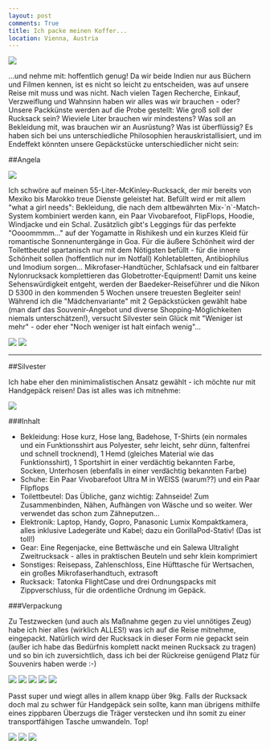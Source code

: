```yaml
---
layout: post
comments: True
title: Ich packe meinen Koffer...
location: Vienna, Austria
---
```

<p>
<a  href='http://whataboutas.data.s3.amazonaws.com/images/2015-04-03-ich-packe-meinen-koffer/P1050551.jpg' data-lightbox='Post' title='Ein Übersicht über unser Zeug'
><img class='img-wide' src='http://whataboutas.data.s3.amazonaws.com/images/2015-04-03-ich-packe-meinen-koffer/previews/P1050551.jpg' /></a>
</p>
<p>
...und nehme mit: hoffentlich genug! Da wir beide Indien nur aus Büchern und Filmen kennen, ist es nicht so leicht zu entscheiden, was auf unsere Reise mit muss und was nicht. Nach vielen Tagen Recherche, Einkauf, Verzweiflung und Wahnsinn haben wir alles was wir brauchen - oder?
Unsere Packkünste werden auf die Probe gestellt: Wie groß soll der Rucksack sein? Wieviele Liter brauchen wir mindestens? Was soll an Bekleidung mit, was brauchen wir an Ausrüstung? Was ist überflüssig?
Es haben sich bei uns unterschiedliche Philosophien herauskristallisiert, und im Endeffekt könnten unsere Gepäckstücke unterschiedlicher nicht sein:
</p>

##Angela
<p>
<a  href='http://whataboutas.data.s3.amazonaws.com/images/2015-04-03-ich-packe-meinen-koffer/RucksackAngela/IMG_0002.JPG' data-lightbox='Angela' title='3...'
><img class='img-wide' src='http://whataboutas.data.s3.amazonaws.com/images/2015-04-03-ich-packe-meinen-koffer/RucksackAngela/previews/IMG_0002.jpg' /></a>
</p>
<p>
Ich schwöre auf meinen 55-Liter-McKinley-Rucksack, der mir bereits von Mexiko bis Marokko treue Dienste geleistet hat. Befüllt wird er mit allem "what a girl needs": Bekleidung, die nach dem altbewährten Mix-`n`-Match-System kombiniert werden kann, ein Paar Vivobarefoot, FlipFlops, Hoodie, Windjacke und ein Schal. Zusätzlich gibt's Leggings für das perfekte "Oooommmm..." auf der Yogamatte in Rishikesh und ein kurzes Kleid für romantische Sonnenuntergänge in Goa. Für die äußere Schönheit wird der Toilettbeutel spartanisch nur mit dem Nötigsten befüllt - für die innere Schönheit sollen (hoffentlich nur im Notfall) Kohletabletten, Antibiophilus und Imodium sorgen... Mikrofaser-Handtücher, Schlafsack und ein faltbarer Nylonrucksack komplettieren das Globetrotter-Equipment! Damit uns keine Sehenswürdigkeit entgeht, werden der Baedeker-Reiseführer und die Nikon D 5300 in den kommenden 5 Wochen unsere treuesten Begleiter sein!
Während ich die "Mädchenvariante" mit 2 Gepäckstücken gewählt habe (man darf das Souvenir-Angebot und diverse Shopping-Möglichkeiten niemals unterschätzen!), versucht Silvester sein Glück mit "Weniger ist mehr" - oder eher "Noch weniger ist halt einfach wenig"...
</p>
<div class="image-frame">
<a href='http://whataboutas.data.s3.amazonaws.com/images/2015-04-03-ich-packe-meinen-koffer/RucksackAngela/IMG_0003.JPG' class='imageslink' data-lightbox='Angela' title='2...'
><img class='images' src='http://whataboutas.data.s3.amazonaws.com/images/2015-04-03-ich-packe-meinen-koffer/RucksackAngela/thumbs/IMG_0003.JPG' /></a>
<a href='http://whataboutas.data.s3.amazonaws.com/images/2015-04-03-ich-packe-meinen-koffer/RucksackAngela/IMG_0004.JPG' class='imageslink' data-lightbox='Angela' title='1...FERTIG!'
><img class='images' src='http://whataboutas.data.s3.amazonaws.com/images/2015-04-03-ich-packe-meinen-koffer/RucksackAngela/thumbs/IMG_0004.JPG' /></a>
</div>

---
##Silvester
<p>
Ich habe eher den minimimalistischen Ansatz gewählt - ich möchte nur mit Handgepäck reisen!
Das ist alles was ich mitnehme:
</p>
<p>
<a  href='http://whataboutas.data.s3.amazonaws.com/images/2015-04-03-ich-packe-meinen-koffer/RucksackSilvester/IMG_0005.JPG' data-lightbox='Silvester' title='Silvesters Zeug'
><img class='img-wide' src='http://whataboutas.data.s3.amazonaws.com/images/2015-04-03-ich-packe-meinen-koffer/RucksackSilvester/previews/IMG_0005.jpg' /></a>
</p>
###Inhalt

 + Bekleidung: Hose kurz, Hose lang, Badehose, T-Shirts (ein normales und ein Funktionsshirt aus Polyester, sehr leicht, sehr dünn, faltenfrei und schnell trocknend), 1 Hemd (gleiches Material wie das Funktionsshirt), 1 Sportshirt in einer verdächtig bekannten Farbe, Socken, Unterhosen (ebenfalls in einer verdächtig bekannten Farbe)
 + Schuhe: Ein Paar Vivobarefoot Ultra M in WEISS (warum??) und ein Paar Flipflops
 + Toilettbeutel: Das Übliche, ganz wichtig: Zahnseide! Zum Zusammenbinden, Nähen, Aufhängen von Wäsche und so weiter. Wer verwendet das schon zum Zähneputzen...
 + Elektronik: Laptop, Handy, Gopro, Panasonic Lumix Kompaktkamera, alles inklusive Ladegeräte und Kabel; dazu ein GorillaPod-Stativ! (Das ist toll!)
 + Gear: Eine Regenjacke, eine Bettwäsche und ein Salewa Ultralight Zweitrucksack - alles in praktischen Beuteln und sehr klein komprimiert
 + Sonstiges: Reisepass, Zahlenschloss, Eine Hüfttasche für Wertsachen, ein großes Mikrofaserhandtuch, extrasoft
 + Rucksack: Tatonka FlightCase und drei Ordnungspacks mit Zippverschluss, für die ordentliche Ordnung im Gepäck.

###Verpackung
<p>
Zu Testzwecken (und auch als Maßnahme gegen zu viel unnötiges Zeug) habe ich hier alles (wirklich ALLES!) was ich auf die Reise mitnehme, eingepackt.
Natürlich wird der Rucksack in dieser Form nie gepackt sein (außer ich habe das Bedürfnis komplett nackt meinen Rucksack zu tragen) und so bin ich zuversichtlich, dass ich bei der Rückreise genügend Platz für Souvenirs haben werde :-)
</p>
<div class="image-frame">
<a href='http://whataboutas.data.s3.amazonaws.com/images/2015-04-03-ich-packe-meinen-koffer/RucksackSilvester/IMG_0006.JPG' class='imageslink' data-lightbox='Gallery' title='Mein gesamtes Bekleidung: Unterwäsche, Hosen, Shirts, Hemd, Badehose.'
><img class='images' src='http://whataboutas.data.s3.amazonaws.com/images/2015-04-03-ich-packe-meinen-koffer/RucksackSilvester/thumbs/IMG_0006.JPG' /></a>
<a href='http://whataboutas.data.s3.amazonaws.com/images/2015-04-03-ich-packe-meinen-koffer/RucksackSilvester/IMG_0007.JPG' class='imageslink' data-lightbox='Gallery' title='Da schlägt mein Gadget-Herz höher: Gopro inklusive Mounts (inklusive Headmount and Wristmount!), Akku-Block, USB-Verteiler mit Netzteil, Handyladegerät, Kabel... You get the point. Links unseren neuen GorillaPod, Rechts die Lumix und mein Handy.'
><img class='images' src='http://whataboutas.data.s3.amazonaws.com/images/2015-04-03-ich-packe-meinen-koffer/RucksackSilvester/thumbs/IMG_0007.JPG' /></a>
<a href='http://whataboutas.data.s3.amazonaws.com/images/2015-04-03-ich-packe-meinen-koffer/RucksackSilvester/IMG_0009.JPG' class='imageslink' data-lightbox='Gallery' title='Gadget-Koffer, GorillaPod, Regenjacke, Bettwäsche und der Salewa 2 Liter-Rucksack, komprimiert auf die Größe eines Apfels!'
><img class='images' src='http://whataboutas.data.s3.amazonaws.com/images/2015-04-03-ich-packe-meinen-koffer/RucksackSilvester/thumbs/IMG_0009.JPG' /></a>
<a href='http://whataboutas.data.s3.amazonaws.com/images/2015-04-03-ich-packe-meinen-koffer/RucksackSilvester/IMG_0010.JPG' class='imageslink' data-lightbox='Gallery' title='Alles im Rucksack platziert, inklusive Vivobarefoots, Flipflops und Toilettbeutel.'
><img class='images' src='http://whataboutas.data.s3.amazonaws.com/images/2015-04-03-ich-packe-meinen-koffer/RucksackSilvester/thumbs/IMG_0010.JPG' /></a>
<a href='http://whataboutas.data.s3.amazonaws.com/images/2015-04-03-ich-packe-meinen-koffer/RucksackSilvester/IMG_0011.JPG' class='imageslink' data-lightbox='Gallery' title='Laptop im Laptopfach, zusätzlich gepolstert durch das Mikrofaserhandtuch.'
><img class='images' src='http://whataboutas.data.s3.amazonaws.com/images/2015-04-03-ich-packe-meinen-koffer/RucksackSilvester/thumbs/IMG_0011.JPG' /></a>
</div>

<p>
Passt super und wiegt alles in allem knapp über 9kg. Falls der Rucksack doch mal zu schwer für Handgepäck sein sollte, kann man übrigens mithilfe eines zippbaren Überzugs die Träger verstecken und ihn somit zu einer transportfähigen Tasche umwandeln. Top!
</p>
<div class="image-frame">
<a href='http://whataboutas.data.s3.amazonaws.com/images/2015-04-03-ich-packe-meinen-koffer/RucksackSilvester/IMG_0012.JPG' class='imageslink' data-lightbox='Gallery' title='Der Tatonka FlightCase in seiner gepackten Form!'
><img class='images' src='http://whataboutas.data.s3.amazonaws.com/images/2015-04-03-ich-packe-meinen-koffer/RucksackSilvester/thumbs/IMG_0012.JPG' /></a>
<a href='http://whataboutas.data.s3.amazonaws.com/images/2015-04-03-ich-packe-meinen-koffer/RucksackSilvester/IMG_0013.JPG' class='imageslink' data-lightbox='Gallery' title='Träger in Gebrauch...'
><img class='images' src='http://whataboutas.data.s3.amazonaws.com/images/2015-04-03-ich-packe-meinen-koffer/RucksackSilvester/thumbs/IMG_0013.JPG' /></a>
<a href='http://whataboutas.data.s3.amazonaws.com/images/2015-04-03-ich-packe-meinen-koffer/RucksackSilvester/IMG_0014.JPG' class='imageslink' data-lightbox='Gallery' title='... und Träger hinter dem Überzug versteckt.'
><img class='images' src='http://whataboutas.data.s3.amazonaws.com/images/2015-04-03-ich-packe-meinen-koffer/RucksackSilvester/thumbs/IMG_0014.JPG' /></a>
</div>